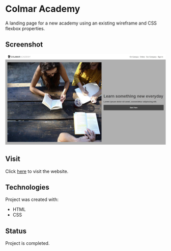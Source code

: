 # Colmar Academy
A landing page for a new academy using an existing wireframe and CSS flexbox properties.

## Screenshot
![preview of landing page](./resources/images/colmar-academy.jpg)

## Visit
Click [here](https://yuj94.github.io/colmar-academy/) to visit the website.

## Technologies
Project was created with:
- HTML
- CSS

## Status
Project is completed.